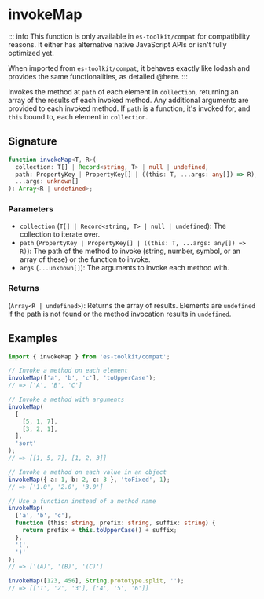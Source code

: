 # invokeMap

::: info
This function is only available in `es-toolkit/compat` for compatibility reasons. It either has alternative native JavaScript APIs or isn't fully optimized yet.

When imported from `es-toolkit/compat`, it behaves exactly like lodash and provides the same functionalities, as detailed @here.
:::

Invokes the method at `path` of each element in `collection`, returning an array of the results of each invoked method. Any additional arguments are provided to each invoked method. If `path` is a function, it's invoked for, and `this` bound to, each element in `collection`.

## Signature

```typescript
function invokeMap<T, R>(
  collection: T[] | Record<string, T> | null | undefined,
  path: PropertyKey | PropertyKey[] | ((this: T, ...args: any[]) => R),
  ...args: unknown[]
): Array<R | undefined>;
```

### Parameters

- `collection` (`T[] | Record<string, T> | null | undefined`): The collection to iterate over.
- `path` (`PropertyKey | PropertyKey[] | ((this: T, ...args: any[]) => R)`): The path of the method to invoke (string, number, symbol, or an array of these) or the function to invoke.
- `args` (`...unknown[]`): The arguments to invoke each method with.

### Returns

(`Array<R | undefined>`): Returns the array of results. Elements are `undefined` if the path is not found or the method invocation results in `undefined`.

## Examples

```typescript
import { invokeMap } from 'es-toolkit/compat';

// Invoke a method on each element
invokeMap(['a', 'b', 'c'], 'toUpperCase');
// => ['A', 'B', 'C']

// Invoke a method with arguments
invokeMap(
  [
    [5, 1, 7],
    [3, 2, 1],
  ],
  'sort'
);
// => [[1, 5, 7], [1, 2, 3]]

// Invoke a method on each value in an object
invokeMap({ a: 1, b: 2, c: 3 }, 'toFixed', 1);
// => ['1.0', '2.0', '3.0']

// Use a function instead of a method name
invokeMap(
  ['a', 'b', 'c'],
  function (this: string, prefix: string, suffix: string) {
    return prefix + this.toUpperCase() + suffix;
  },
  '(',
  ')'
);
// => ['(A)', '(B)', '(C)']

invokeMap([123, 456], String.prototype.split, '');
// => [['1', '2', '3'], ['4', '5', '6']]
```
